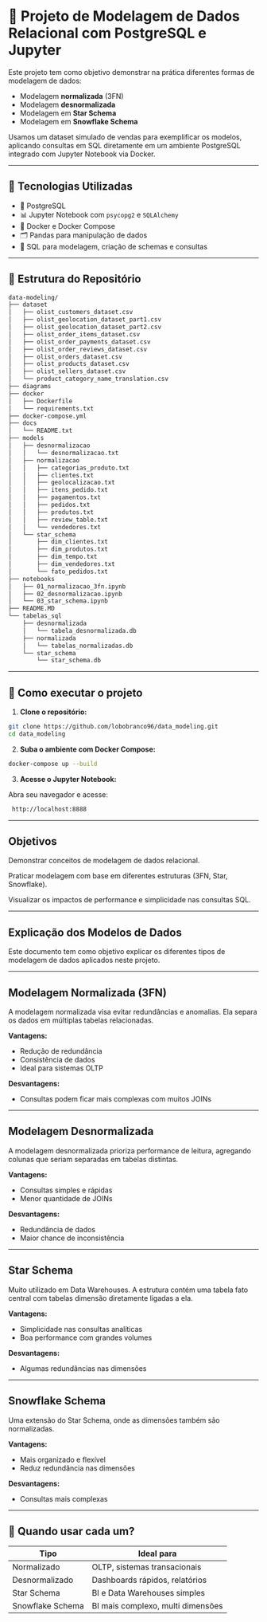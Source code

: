 # 🚀 Projeto de Modelagem de Dados Relacional com PostgreSQL e Jupyter

Este projeto tem como objetivo demonstrar na prática diferentes formas de modelagem de dados:

- Modelagem **normalizada** (3FN)
- Modelagem **desnormalizada**
- Modelagem em **Star Schema**
- Modelagem em **Snowflake Schema**

Usamos um dataset simulado de vendas para exemplificar os modelos, aplicando consultas em SQL diretamente em um ambiente PostgreSQL integrado com Jupyter Notebook via Docker.

---

## 🧱 Tecnologias Utilizadas

- 🐘 PostgreSQL
- 📊 Jupyter Notebook com `psycopg2` e `SQLAlchemy`
- 🐳 Docker e Docker Compose
- 🗂️ Pandas para manipulação de dados
- 🔎 SQL para modelagem, criação de schemas e consultas

---

## 📁 Estrutura do Repositório

```markdown
data-modeling/
├── dataset
│   ├── olist_customers_dataset.csv
│   ├── olist_geolocation_dataset_part1.csv
│   ├── olist_geolocation_dataset_part2.csv
│   ├── olist_order_items_dataset.csv
│   ├── olist_order_payments_dataset.csv
│   ├── olist_order_reviews_dataset.csv
│   ├── olist_orders_dataset.csv
│   ├── olist_products_dataset.csv
│   ├── olist_sellers_dataset.csv
│   └── product_category_name_translation.csv
├── diagrams
├── docker
│   ├── Dockerfile
│   └── requirements.txt
├── docker-compose.yml
├── docs
│   └── README.txt
├── models
│   ├── desnormalizacao
│   │   └── desnormalizacao.txt
│   ├── normalizacao
│   │   ├── categorias_produto.txt
│   │   ├── clientes.txt
│   │   ├── geolocalizacao.txt
│   │   ├── itens_pedido.txt
│   │   ├── pagamentos.txt
│   │   ├── pedidos.txt
│   │   ├── produtos.txt
│   │   ├── review_table.txt
│   │   └── vendedores.txt
│   └── star_schema
│       ├── dim_clientes.txt
│       ├── dim_produtos.txt
│       ├── dim_tempo.txt
│       ├── dim_vendedores.txt
│       └── fato_pedidos.txt
├── notebooks
│   ├── 01_normalizacao_3fn.ipynb
│   ├── 02_desnormalizacao.ipynb
│   └── 03_star_schema.ipynb
├── README.MD
└── tabelas_sql
    ├── desnormalizada
    │   └── tabela_desnormalizada.db
    ├── normalizada
    │   └── tabelas_normalizadas.db
    └── star_schema
        └── star_schema.db
```

---

## 🚀 Como executar o projeto

1. **Clone o repositório:**
```bash
git clone https://github.com/lobobranco96/data_modeling.git
cd data_modeling
```

2. **Suba o ambiente com Docker Compose:**
```bash
docker-compose up --build
```

3. **Acesse o Jupyter Notebook:**

Abra seu navegador e acesse:
```bash
 http://localhost:8888
```
--- 

## Objetivos

Demonstrar conceitos de modelagem de dados relacional.

Praticar modelagem com base em diferentes estruturas (3FN, Star, Snowflake).

Visualizar os impactos de performance e simplicidade nas consultas SQL.

--- 

## Explicação dos Modelos de Dados

Este documento tem como objetivo explicar os diferentes tipos de modelagem de dados aplicados neste projeto.

---

## Modelagem Normalizada (3FN)

A modelagem normalizada visa evitar redundâncias e anomalias. Ela separa os dados em múltiplas tabelas relacionadas.

**Vantagens:**
- Redução de redundância
- Consistência de dados
- Ideal para sistemas OLTP

**Desvantagens:**
- Consultas podem ficar mais complexas com muitos JOINs

---

## Modelagem Desnormalizada

A modelagem desnormalizada prioriza performance de leitura, agregando colunas que seriam separadas em tabelas distintas.

**Vantagens:**
- Consultas simples e rápidas
- Menor quantidade de JOINs

**Desvantagens:**
- Redundância de dados
- Maior chance de inconsistência

---

## Star Schema

Muito utilizado em Data Warehouses. A estrutura contém uma tabela fato central com tabelas dimensão diretamente ligadas a ela.

**Vantagens:**
- Simplicidade nas consultas analíticas
- Boa performance com grandes volumes

**Desvantagens:**
- Algumas redundâncias nas dimensões

---

## Snowflake Schema

Uma extensão do Star Schema, onde as dimensões também são normalizadas.

**Vantagens:**
- Mais organizado e flexível
- Reduz redundância nas dimensões

**Desvantagens:**
- Consultas mais complexas

---

## 🎯 Quando usar cada um?

| Tipo              | Ideal para                        |
|-------------------|-----------------------------------|
| Normalizado       | OLTP, sistemas transacionais      |
| Desnormalizado    | Dashboards rápidos, relatórios    |
| Star Schema       | BI e Data Warehouses simples      |
| Snowflake Schema  | BI mais complexo, multi dimensões |


